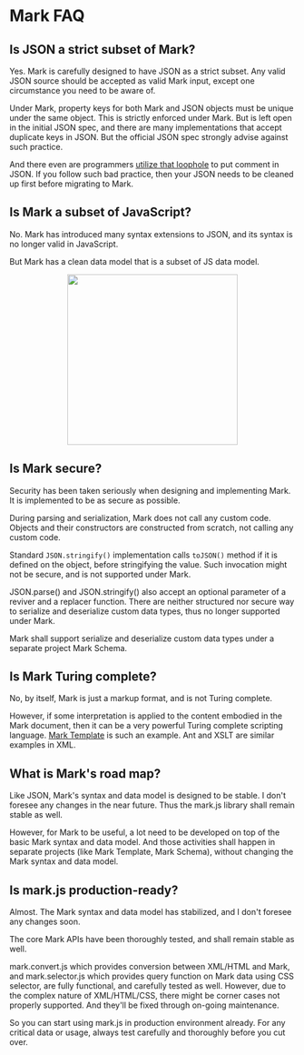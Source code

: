 # Mark FAQ

## Is JSON a strict subset of Mark?

Yes. Mark is carefully designed to have JSON as a strict subset. Any valid JSON source should be accepted as valid Mark input, except one circumstance you need to be aware of.

Under Mark, property keys for both Mark and JSON objects must be unique under the same object. This is strictly enforced under Mark. But is left open in the initial JSON spec, and there are many implementations that accept duplicate keys in JSON. But the official JSON spec strongly advise against such practice.

And there even are programmers [utilize that loophole](https://stackoverflow.com/questions/244777/can-comments-be-used-in-json) to put comment in JSON. If you follow such bad practice, then your JSON needs to be cleaned up first before migrating to Mark.

## Is Mark a subset of JavaScript?

No. Mark has introduced many syntax extensions to JSON, and its syntax is no longer valid in JavaScript.

But Mark has a clean data model that is a subset of JS data model.

<div align="center">
<img src='https://mark.js.org/data-model.png' width='300'>
</div>

## Is Mark secure?

Security has been taken seriously when designing and implementing Mark. It is implemented to be as secure as possible.

During parsing and serialization, Mark does not call any custom code. Objects and their constructors are constructed from scratch, not calling any custom code.

Standard `JSON.stringify()` implementation calls `toJSON()` method if it is defined on the object, before stringifying the value. Such invocation might not be secure, and is not supported under Mark.

JSON.parse() and JSON.stringify() also accept an optional parameter of a reviver and a replacer function. There are neither structured nor secure way to serialize and deserialize custom data types, thus no longer supported under Mark.

Mark shall support serialize and deserialize custom data types under a separate project Mark Schema.

## Is Mark Turing complete?

No, by itself, Mark is just a markup format, and is not Turing complete.

However, if some interpretation is applied to the content embodied in the Mark document, then it can be a very powerful Turing complete scripting language. [Mark Template](https://github.com/henry-luo/mark-template) is such an example. Ant and XSLT are similar examples in XML.

## What is Mark's road map?

Like JSON, Mark's syntax and data model is designed to be stable. I don't foresee any changes in the near future. Thus the mark.js library shall remain stable as well.

However, for Mark to be useful, a lot need to be developed on top of the basic Mark syntax and data model. And those activities shall happen in separate projects (like Mark Template, Mark Schema), without changing the Mark syntax and data model.

## Is mark.js production-ready?

Almost. The Mark syntax and data model has stabilized, and I don't foresee any changes soon.

The core Mark APIs have been thoroughly tested, and shall remain stable as well.

mark.convert.js which provides conversion between XML/HTML and Mark, and mark.selector.js which provides query function on Mark data using CSS selector, are fully functional, and carefully tested as well. However, due to the complex nature of XML/HTML/CSS, there might be corner cases not properly supported. And they'll be fixed through on-going maintenance.

So you can start using mark.js in production environment already. For any critical data or usage, always test carefully and thoroughly before you cut over. 